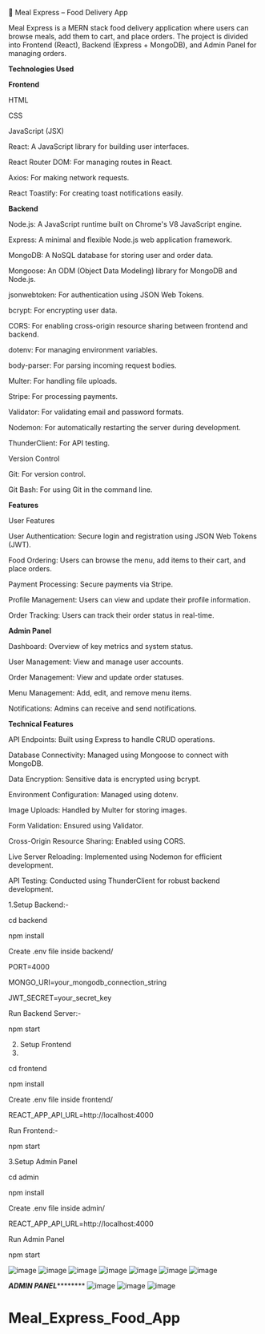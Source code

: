 🍴 Meal Express – Food Delivery App

Meal Express is a MERN stack food delivery application where users can browse meals, add them to cart, and place orders. The project is divided into Frontend (React), Backend (Express + MongoDB), and Admin Panel for managing orders.

**Technologies Used**


**Frontend**

HTML


CSS


JavaScript (JSX)


React: A JavaScript library for building user interfaces.


React Router DOM: For managing routes in React.


Axios: For making network requests.


React Toastify: For creating toast notifications easily.


**Backend**



Node.js: A JavaScript runtime built on Chrome's V8 JavaScript engine.


Express: A minimal and flexible Node.js web application framework.


MongoDB: A NoSQL database for storing user and order data.


Mongoose: An ODM (Object Data Modeling) library for MongoDB and Node.js.


jsonwebtoken: For authentication using JSON Web Tokens.


bcrypt: For encrypting user data.


CORS: For enabling cross-origin resource sharing between frontend and backend.


dotenv: For managing environment variables.


body-parser: For parsing incoming request bodies.


Multer: For handling file uploads.


Stripe: For processing payments.


Validator: For validating email and password formats.


Nodemon: For automatically restarting the server during development.


ThunderClient: For API testing.


Version Control


Git: For version control.


Git Bash: For using Git in the command line.


**Features**


User Features


User Authentication: Secure login and registration using JSON Web Tokens (JWT).


Food Ordering: Users can browse the menu, add items to their cart, and place orders.


Payment Processing: Secure payments via Stripe.


Profile Management: Users can view and update their profile information.


Order Tracking: Users can track their order status in real-time.


**Admin Panel**


Dashboard: Overview of key metrics and system status.


User Management: View and manage user accounts.


Order Management: View and update order statuses.


Menu Management: Add, edit, and remove menu items.


Notifications: Admins can receive and send notifications.


**Technical Features**


API Endpoints: Built using Express to handle CRUD operations.


Database Connectivity: Managed using Mongoose to connect with MongoDB.


Data Encryption: Sensitive data is encrypted using bcrypt.


Environment Configuration: Managed using dotenv.


Image Uploads: Handled by Multer for storing images.


Form Validation: Ensured using Validator.


Cross-Origin Resource Sharing: Enabled using CORS.


Live Server Reloading: Implemented using Nodemon for efficient development.


API Testing: Conducted using ThunderClient for robust backend development.

1.Setup Backend:-

cd backend

npm install

Create .env file inside backend/

PORT=4000

MONGO_URI=your_mongodb_connection_string

JWT_SECRET=your_secret_key

Run Backend Server:-

npm start

2. Setup Frontend
3. 
cd frontend

npm install

Create .env file inside frontend/

REACT_APP_API_URL=http://localhost:4000

Run Frontend:-

npm start

3.Setup Admin Panel

cd admin

npm install

Create .env file inside admin/

REACT_APP_API_URL=http://localhost:4000

Run Admin Panel

npm start



![image](https://github.com/Vinit-Sikri/delivery_app/assets/172244095/ad8ebb0c-3112-4c6d-ac79-85a6488f3bd3)
![image](https://github.com/Vinit-Sikri/delivery_app/assets/172244095/01165d4a-2180-40fc-8d91-21f3759767a9)
![image](https://github.com/Vinit-Sikri/delivery_app/assets/172244095/bfbd4657-5add-4ddc-b25e-f59ead98b123)
![image](https://github.com/Vinit-Sikri/delivery_app/assets/172244095/ba5749e0-1d4d-4643-b385-c28486aee23c)
![image](https://github.com/Vinit-Sikri/delivery_app/assets/172244095/465e2492-720c-47ba-a921-ca8c889ed5e1)
![image](https://github.com/Vinit-Sikri/delivery_app/assets/172244095/df715848-5160-4af6-9bb7-d0a548e530a0)
![image](https://github.com/Vinit-Sikri/delivery_app/assets/172244095/cb18ea3c-90bf-4179-80d4-9273aa2ff856)

*************ADMIN PANEL*********************
![image](https://github.com/Vinit-Sikri/delivery_app/assets/172244095/7ff5bd0f-9c69-4cd4-b015-4843d7fbcccf)
![image](https://github.com/Vinit-Sikri/delivery_app/assets/172244095/b6c58707-5059-4304-8c1d-5cf121a080cf)
![image](https://github.com/Vinit-Sikri/delivery_app/assets/172244095/88018b62-3c46-4a7e-9f03-19a3c92b6c87)
# Meal_Express_Food_App
